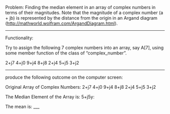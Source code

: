 Problem: Finding the median element in an array of complex numbers in terms of their 
magnitudes. Note that the magnitude of a complex number (a + jb) is represented by the distance 
from the origin in an Argand diagram (http://mathworld.wolfram.com/ArgandDiagram.html). 

-----
Functionality:

Try to assign the following 7 complex numbers into an array, say A[7], using some member 
function of the class of “complex_number”. 

2+j7 4+j0 9+j4 8+j8 2+j4 5+j5 3+j2 

--------
 produce the following outcome on the computer screen: 
 
Original Array of Complex Numbers: 
 2+j7 4+j0 9+j4 8+j8 2+j4 5+j5 3+j2 
 
 The Median Element of the Array is: 5+j5y: 

 The mean is: ___
